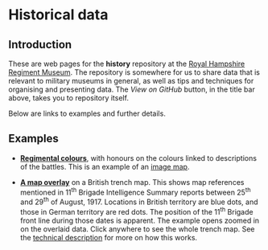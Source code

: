 # Historical data

## Introduction
These are web pages for the **history** repository at the [Royal Hampshire Regiment Museum](https://www.royalhampshireregiment.org/). The repository is somewhere for us to share data that is relevant to military museums in general, as well as tips and techniques for organising and presenting data. The *View on GitHub* button, in the title bar above, takes you to repository itself.

Below are links to examples and further details. 

## Examples

- **[Regimental colours](https://tigersmuseum.github.io/history/colours/1stBn.svg)**, with honours on the colours linked to descriptions of the battles. This is an example of an [image map](docs/imagemap.md).

- **[A map overlay](https://tigersmuseum.github.io/history/examples/51b.svg)** on a British trench map. This shows map references mentioned in 11<sup>th</sup> Brigade Intelligence Summary reports between 25<sup>th</sup> and 29<sup>th</sup> of August, 1917. Locations in British territory are blue dots, and those in German territory are red dots. The position of the 11<sup>th</sup> Brigade front line during those dates is apparent. The example opens zoomed in on the overlaid data. Click anywhere to see the whole trench map. See the [technical description](docs/trench-map.md) for more on how this works.
